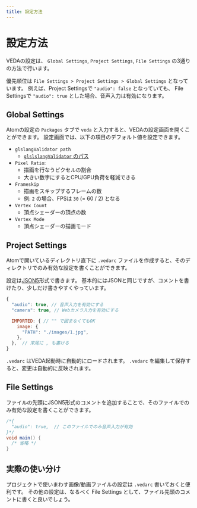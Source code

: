 ```yaml
---
title: 設定方法
---
```

# 設定方法

VEDAの設定は、 `Global Settings`, `Project Settings`, `File Settings` の3通りの方法で行います。

優先順位は `File Settings > Project Settings > Global Settings` となっています。
例えば、Project Settingsで `"audio": false` となっていても、 File Settingsで `"audio": true` とした場合、音声入力は有効になります。


## Global Settings

Atomの設定の `Packages` タブで `veda` と入力すると、VEDAの設定画面を開くことができます。
設定画面では、以下の項目のデフォルト値を設定できます。

- `glslangValidator path`
  - [`glslslangValidator` のパス](/atom#glslslangvalidator)
- `Pixel Ratio`:
  - 描画を行なうピクセルの割合
  - 大きい数字にするとCPU/GPU負荷を軽減できる
- `Frameskip`
  - 描画をスキップするフレームの数
  - 例: `2` の場合、FPSは `30` (= 60 / 2) となる
- `Vertex Count`
  - 頂点シェーダーの頂点の数
- `Vertex Mode`
  - 頂点シェーダーの描画モード


## Project Settings

Atomで開いているディレクトリ直下に `.vedarc` ファイルを作成すると、そのディレクトリでのみ有効な設定を書くことができます。

設定は[JSON5](https://github.com/json5/json5)形式で書きます。
基本的にはJSONと同じですが、コメントを書けたり、少しだけ書きやすくやっています。

```js
{
  "audio": true, // 音声入力を有効にする
  "camera": true, // Webカメラ入力を有効にする

  IMPORTED: { // "" で囲まなくてもOK
    image: {
      "PATH": "./images/1.jpg",
    },
  },  // 末尾に , も書ける
}
```

`.vedarc` はVEDA起動時に自動的にロードされます。
`.vedarc` を編集して保存すると、変更は自動的に反映されます。


## File Settings

ファイルの先頭にJSON5形式のコメントを追加することで、そのファイルでのみ有効な設定を書くことができます。

```glsl
/*{
  "audio": true,  // このファイルでのみ音声入力が有効
}*/
void main() {
  /* 省略 */
}
```


## 実際の使い分け

プロジェクトで使いまわす画像/動画ファイルの設定は `.vedarc` 書いておくと便利です。
その他の設定は、なるべく File Settings として、ファイル先頭のコメントに書くと良いでしょう。
